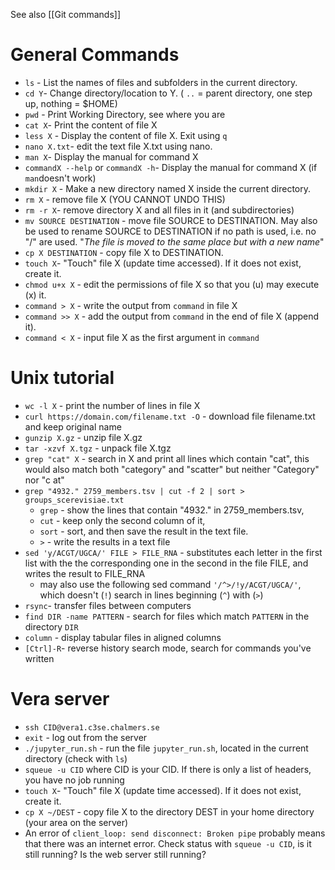 See also [[Git commands]]

# General Commands
- `ls` - List the names of files and subfolders in the current directory. 
- `cd Y`- Change directory/location to Y. ( `..` = parent directory, one step up, nothing = $HOME)
- `pwd` - Print Working Directory, see where you are
- `cat X`- Print the content of file X
- `less X` - Display the content of file X. Exit using `q`
- `nano X.txt`- edit the text file X.txt using nano.
- `man X`- Display the manual for command X
- `commandX --help` or `commandX -h`- Display the manual for command X (if `man`doesn't work)
- `mkdir X` - Make a new directory named X inside the current directory.
- `rm X` - remove file X (YOU CANNOT UNDO THIS)
- `rm -r X`- remove directory X and all files in it (and subdirectories)
- `mv SOURCE DESTINATION` - move file  SOURCE to DESTINATION. May also be used to rename SOURCE to DESTINATION if no path is used, i.e. no "/" are used. "*The file is moved to the same place but with a new name*"
- `cp X DESTINATION` - copy file X to DESTINATION.
- `touch X`- "Touch" file X (update time accessed). If it does not exist, create it.
- `chmod u+x X` - edit the permissions of file X so that you (u) may execute (x) it.
- `command > X` - write the output from `command` in file X
- `command >> X` - add the output from `command` in the end of file X (append it).
- `command < X` - input file X as the first argument in `command`

# Unix tutorial
- `wc -l X` - print the number of lines in file X
- `curl https://domain.com/filename.txt -O` - download file filename.txt and keep original name
- `gunzip X.gz` - unzip file X.gz
- `tar -xzvf X.tgz` - unpack file X.tgz
- `grep "cat" X` - search in X and print all lines which contain "cat", this would also match both "category" and "scatter" but neither "Category" nor "c at"
- `grep "4932." 2759_members.tsv | cut -f 2 | sort > groups_scerevisiae.txt`
	- `grep` - show the lines that contain "4932." in 2759_members.tsv, 
	- `cut` - keep only the second column of it, 
	- `sort` - sort, and then save the result in the text file.
	- `>` - write the results in a text file
- `sed 'y/ACGT/UGCA/' FILE > FILE_RNA` - substitutes each letter in the first list with the the corresponding one in the second in the file FILE, and writes the result to FILE_RNA
	- may also use the following sed command `'/^>/!y/ACGT/UGCA/'`, which doesn't (`!`) search in lines beginning (`^`) with (`>`)
- `rsync`- transfer files between computers
- `find DIR -name PATTERN` - search for files which match `PATTERN` in the directory `DIR`
- `column` - display tabular files in aligned columns
- `[Ctrl]-R`- reverse history search mode, search for commands you've written 

# Vera server
- `ssh CID@vera1.c3se.chalmers.se`
- `exit` - log out from the server
- `./jupyter_run.sh` - run the file `jupyter_run.sh`, located in the current directory (check with `ls`)
- `squeue -u CID` where CID is your CID. If there is only a list of headers, you have no job running
- `touch X`- "Touch" file X (update time accessed). If it does not exist, create it.
- `cp X ~/DEST` - copy file X to the directory DEST in your home directory (your area on the server)
- An error of `client_loop: send disconnect: Broken pipe` probably means that there was an internet error. Check status with `squeue -u CID`, is it still running? Is the web server still running?